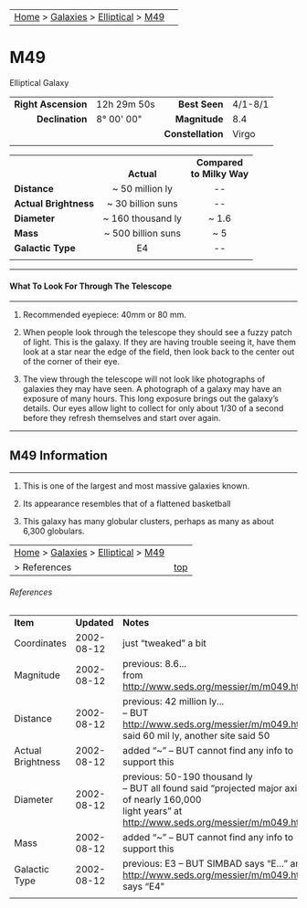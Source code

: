|    |    |
|:---|---:|
|[Home](/notes/#object-notes) > [Galaxies](/notes/#galaxies) > [Elliptical](!elliptical_galaxy_info) > [M49](#m49)|  |

# M49
Elliptical Galaxy

|   |   |   |   |
|--:|:--|--:|:--|
|**Right Ascension**|12h 29m 50s|**Best Seen**|4/1-8/1|
|**Declination**|8&deg; 00' 00"	|**Magnitude**|8.4|
|   |   |**Constellation**|Virgo|
|   |   |   |   |


|  |  |  |
|---|:--:|:--:|
|  |<br/>**Actual**|**Compared<br/>to Milky Way**|
|**Distance**|~ 50 million ly|--|
|**Actual Brightness**|~ 30 billion suns|--|
|**Diameter**|~ 160 thousand ly|~ 1.6|
|**Mass**|~ 500 billion suns|~ 5|
|**Galactic Type**|E4|--|
|  |  |  |

---
#### What To Look For Through The Telescope
---

1.	Recommended eyepiece: 40mm or 80 mm.

2.	When people look through the telescope they should see a fuzzy patch of light.  This is the galaxy.  If they are having trouble seeing it, have them look at a star near the edge of the field, then look back to the center out of the corner of their eye.
   
3.	The view through the telescope will not look like photographs of galaxies they may have seen.  A photograph of a galaxy may have an exposure of many hours.  This long exposure brings out the galaxy’s details.  Our eyes allow light to collect for only about 1/30 of a second before they refresh themselves and start over again.

---
## M49 Information
---

1.	This is one of the largest and most massive galaxies known.
   
2.	Its appearance resembles that of a flattened basketball

3.	This galaxy has many globular clusters, perhaps as many as about 6,300 globulars.


|    |    |
|:---|---:|
|[Home](/notes/#object-notes) > [Galaxies](/notes/#galaxies) > [Elliptical](!elliptical_galaxy_info) > [M49](#m49)
 > References|[top](#m49)|

###### References
|   |   |   |
|---|---|---|
|**Item**|**Updated**|**Notes**|
|Coordinates	|2002-08-12	|just “tweaked” a bit|
|Magnitude	|2002-08-12	|previous: 8.6... </br>from <http://www.seds.org/messier/m/m049.html>|
|Distance	|2002-08-12	|previous: 42 million ly...</br>– BUT <http://www.seds.org/messier/m/m049.html> </br>said 60 mil ly, another site said 50|
|Actual Brightness	|2002-08-12	|added “~”   – BUT cannot find any info to support this|
|Diameter	|2002-08-12	|previous: 50-190 thousand ly</br>– BUT all found said “projected major axis of nearly 160,000 </br>light years” at <http://www.seds.org/messier/m/m049.html>|
|Mass	|2002-08-12	|added “~” – BUT cannot find any info to support this|
|Galactic Type	|2002-08-12	|previous: E3 – BUT SIMBAD says “E...” and </br><http://www.seds.org/messier/m/m049.html> says “E4"|
|   |   |   | 
